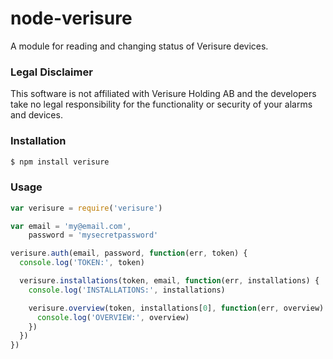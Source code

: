 # node-verisure

A module for reading and changing status of Verisure devices.

### Legal Disclaimer

This software is not affiliated with Verisure Holding AB and the developers take no legal responsibility for the functionality or security of your alarms and devices.

### Installation

```bash
$ npm install verisure
```

### Usage

```javascript
var verisure = require('verisure')

var email = 'my@email.com',
    password = 'mysecretpassword'

verisure.auth(email, password, function(err, token) {
  console.log('TOKEN:', token)

  verisure.installations(token, email, function(err, installations) {
    console.log('INSTALLATIONS:', installations)

    verisure.overview(token, installations[0], function(err, overview) {
      console.log('OVERVIEW:', overview)
    })
  })
})
```
